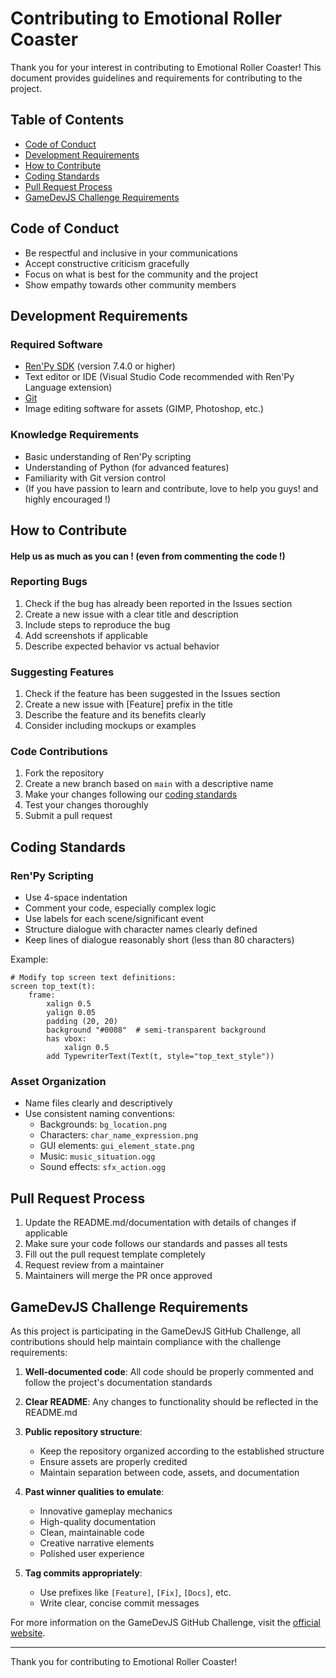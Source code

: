 # Contributing to Emotional Roller Coaster

Thank you for your interest in contributing to Emotional Roller Coaster! This document provides guidelines and requirements for contributing to the project.

## Table of Contents

- [Code of Conduct](#code-of-conduct)
- [Development Requirements](#development-requirements)
- [How to Contribute](#how-to-contribute)
- [Coding Standards](#coding-standards)
- [Pull Request Process](#pull-request-process)
- [GameDevJS Challenge Requirements](#gamedevjs-challenge-requirements)

## Code of Conduct

- Be respectful and inclusive in your communications
- Accept constructive criticism gracefully
- Focus on what is best for the community and the project
- Show empathy towards other community members

## Development Requirements

### Required Software

- [Ren'Py SDK](https://www.renpy.org/latest.html) (version 7.4.0 or higher)
- Text editor or IDE (Visual Studio Code recommended with Ren'Py Language extension)
- [Git](https://git-scm.com/downloads)
- Image editing software for assets (GIMP, Photoshop, etc.)

### Knowledge Requirements

- Basic understanding of Ren'Py scripting
- Understanding of Python (for advanced features)
- Familiarity with Git version control
- (If you have passion to learn and contribute, love to help you guys! and  highly encouraged !)

## How to Contribute

#### Help us as much as you can ! (even from commenting the code !)

### Reporting Bugs

1. Check if the bug has already been reported in the Issues section
2. Create a new issue with a clear title and description
3. Include steps to reproduce the bug
4. Add screenshots if applicable
5. Describe expected behavior vs actual behavior

### Suggesting Features

1. Check if the feature has been suggested in the Issues section
2. Create a new issue with [Feature] prefix in the title
3. Describe the feature and its benefits clearly
4. Consider including mockups or examples

### Code Contributions

1. Fork the repository
2. Create a new branch based on `main` with a descriptive name
3. Make your changes following our [coding standards](#coding-standards)
4. Test your changes thoroughly
5. Submit a pull request

## Coding Standards

### Ren'Py Scripting

- Use 4-space indentation
- Comment your code, especially complex logic
- Use labels for each scene/significant event
- Structure dialogue with character names clearly defined
- Keep lines of dialogue reasonably short (less than 80 characters)

Example:
```renpy
# Modify top screen text definitions:
screen top_text(t):
    frame:
        xalign 0.5
        yalign 0.05
        padding (20, 20)
        background "#0008"  # semi-transparent background
        has vbox:
            xalign 0.5
        add TypewriterText(Text(t, style="top_text_style"))

```

### Asset Organization

- Name files clearly and descriptively
- Use consistent naming conventions:
  - Backgrounds: `bg_location.png`
  - Characters: `char_name_expression.png`
  - GUI elements: `gui_element_state.png`
  - Music: `music_situation.ogg`
  - Sound effects: `sfx_action.ogg`

## Pull Request Process

1. Update the README.md/documentation with details of changes if applicable
2. Make sure your code follows our standards and passes all tests
3. Fill out the pull request template completely
4. Request review from a maintainer
5. Maintainers will merge the PR once approved

## GameDevJS Challenge Requirements

As this project is participating in the GameDevJS GitHub Challenge, all contributions should help maintain compliance with the challenge requirements:

1. **Well-documented code**: All code should be properly commented and follow the project's documentation standards
   
2. **Clear README**: Any changes to functionality should be reflected in the README.md

3. **Public repository structure**:
   - Keep the repository organized according to the established structure
   - Ensure assets are properly credited
   - Maintain separation between code, assets, and documentation

4. **Past winner qualities to emulate**:
   - Innovative gameplay mechanics
   - High-quality documentation
   - Clean, maintainable code
   - Creative narrative elements
   - Polished user experience

5. **Tag commits appropriately**:
   - Use prefixes like `[Feature]`, `[Fix]`, `[Docs]`, etc.
   - Write clear, concise commit messages

For more information on the GameDevJS GitHub Challenge, visit the [official website](https://gamedevjs.com/challenge/).

---

Thank you for contributing to Emotional Roller Coaster!